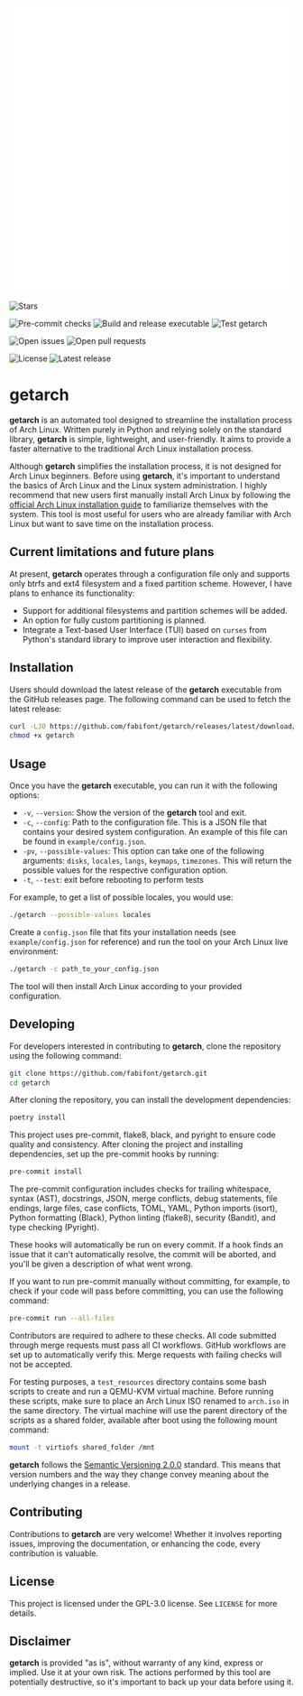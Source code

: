![logo](./assets/logo.svg)

![Stars](https://img.shields.io/github/stars/fabifont/getarch?style=social)

![Pre-commit checks](https://github.com/fabifont/getarch/actions/workflows/pre-commit.yaml/badge.svg) ![Build and release executable](https://github.com/fabifont/getarch/actions/workflows/build-and-release.yaml/badge.svg) ![Test getarch](https://github.com/fabifont/getarch/actions/workflows/test-getarch.yaml/badge.svg)

![Open issues](https://img.shields.io/github/issues/fabifont/getarch?color=9cf) ![Open pull requests](https://img.shields.io/github/issues-pr/fabifont/getarch?color=9cf)

![License](https://img.shields.io/github/license/fabifont/getarch?color=blue) ![Latest release](https://img.shields.io/github/v/release/fabifont/getarch)

# getarch

**getarch** is an automated tool designed to streamline the installation process of Arch Linux. Written purely in Python and relying solely on the standard library, **getarch** is simple, lightweight, and user-friendly. It aims to provide a faster alternative to the traditional Arch Linux installation process.

Although **getarch** simplifies the installation process, it is not designed for Arch Linux beginners. Before using **getarch**, it's important to understand the basics of Arch Linux and the Linux system administration. I highly recommend that new users first manually install Arch Linux by following the [official Arch Linux installation guide](https://wiki.archlinux.org/index.php/installation_guide) to familiarize themselves with the system. This tool is most useful for users who are already familiar with Arch Linux but want to save time on the installation process.

## Current limitations and future plans

At present, **getarch** operates through a configuration file only and supports only btrfs and ext4 filesystem and a fixed partition scheme. However, I have plans to enhance its functionality:

* Support for additional filesystems and partition schemes will be added.
* An option for fully custom partitioning is planned.
* Integrate a Text-based User Interface (TUI) based on `curses` from Python's standard library to improve user interaction and flexibility.

## Installation

Users should download the latest release of the **getarch** executable from the GitHub releases page. The following command can be used to fetch the latest release:

```bash
curl -LJO https://github.com/fabifont/getarch/releases/latest/download/getarch
chmod +x getarch
```

## Usage

Once you have the **getarch** executable, you can run it with the following options:

* `-v`, `--version`: Show the version of the **getarch** tool and exit.
* `-c`, `--config`: Path to the configuration file. This is a JSON file that contains your desired system configuration. An example of this file can be found in `example/config.json`.
* `-pv`, `--possible-values`: This option can take one of the following arguments: `disks`, `locales`, `langs`, `keymaps`, `timezones`. This will return the possible values for the respective configuration option.
* `-t`, `--test`: exit before rebooting to perform tests

For example, to get a list of possible locales, you would use:

```bash
./getarch --possible-values locales
```

Create a `config.json` file that fits your installation needs (see `example/config.json` for reference) and run the tool on your Arch Linux live environment:

```bash
./getarch -c path_to_your_config.json
```

The tool will then install Arch Linux according to your provided configuration.

## Developing

For developers interested in contributing to **getarch**, clone the repository using the following command:

```bash
git clone https://github.com/fabifont/getarch.git
cd getarch
```

After cloning the repository, you can install the development dependencies:

```bash
poetry install
```

This project uses pre-commit, flake8, black, and pyright to ensure code quality and consistency. After cloning the project and installing dependencies, set up the pre-commit hooks by running:

```bash
pre-commit install
```

The pre-commit configuration includes checks for trailing whitespace, syntax (AST), docstrings, JSON, merge conflicts, debug statements, file endings, large files, case conflicts, TOML, YAML, Python imports (isort), Python formatting (Black), Python linting (flake8), security (Bandit), and type checking (Pyright).

These hooks will automatically be run on every commit. If a hook finds an issue that it can't automatically resolve, the commit will be aborted, and you'll be given a description of what went wrong.

If you want to run pre-commit manually without committing, for example, to check if your code will pass before committing, you can use the following command:

```bash
pre-commit run --all-files
```

Contributors are required to adhere to these checks. All code submitted through merge requests must pass all CI workflows. GitHub workflows are set up to automatically verify this. Merge requests with failing checks will not be accepted.

For testing purposes, a `test_resources` directory contains some bash scripts to create and run a QEMU-KVM virtual machine. Before running these scripts, make sure to place an Arch Linux ISO renamed to `arch.iso` in the same directory. The virtual machine will use the parent directory of the scripts as a shared folder, available after boot using the following mount command:

```bash
mount -t virtiofs shared_folder /mnt
```

**getarch** follows the [Semantic Versioning 2.0.0](https://semver.org/) standard. This means that version numbers and the way they change convey meaning about the underlying changes in a release.

## Contributing

Contributions to **getarch** are very welcome! Whether it involves reporting issues, improving the documentation, or enhancing the code, every contribution is valuable.

## License

This project is licensed under the GPL-3.0 license. See `LICENSE` for more details.

## Disclaimer

**getarch** is provided "as is", without warranty of any kind, express or implied. Use it at your own risk. The actions performed by this tool are potentially destructive, so it's important to back up your data before using it.
